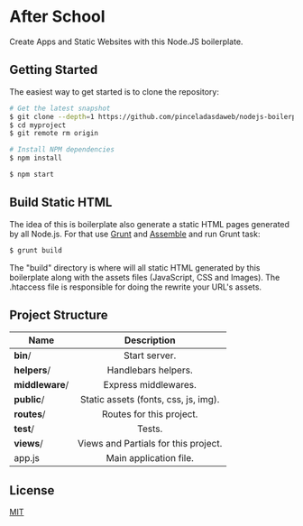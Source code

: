 # After School

Create Apps and Static Websites with this Node.JS boilerplate.

## Getting Started

The easiest way to get started is to clone the repository:

```bash
# Get the latest snapshot
$ git clone --depth=1 https://github.com/pinceladasdaweb/nodejs-boilerplate.git myproject
$ cd myproject
$ git remote rm origin

# Install NPM dependencies
$ npm install

$ npm start
```

## Build Static HTML

The idea of ​​this is boilerplate also generate a static HTML pages generated by all Node.js. For that use [Grunt](http://gruntjs.com/) and [Assemble](http://assemble.io/) and run Grunt task:

```bash
$ grunt build
```

The "build" directory is where will all static HTML generated by this boilerplate along with the assets files (JavaScript, CSS and Images). The .htaccess file is responsible for doing the rewrite your URL's assets.

## Project Structure

| Name                               | Description                                                 |
| ---------------------------------- |:-----------------------------------------------------------:|
| **bin**/                           | Start server.                                               |
| **helpers**/                       | Handlebars helpers.                                         |
| **middleware**/                    | Express middlewares.                                        |
| **public**/                        | Static assets (fonts, css, js, img).                        |
| **routes**/                        | Routes for this project.                                    |
| **test**/                          | Tests.                                                      |
| **views**/                         | Views and Partials for this project.                        |
| app.js                             | Main application file.                                      |


## License

[MIT](LICENSE)
